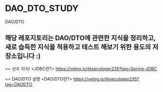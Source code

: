 # DAO_DTO_STUDY
DAO/DTO

해당 레포지토리는 DAO/DTO에 관련한 지식을 정리하고, 새로 습득한 지식을 적용하고 테스트 해보기 위한 용도의 저장소입니다 :)
---
== 선수 지식!
<JDBC란?>
https://velog.io/@seculoper235?tag=Spring-JDBC

== DAO/DTO 설명
<DAO/DTO란?>
https://velog.io/@seculoper235?tag=DAODTO

